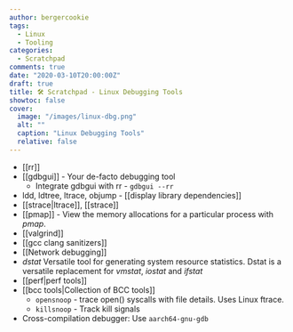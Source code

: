 ```yaml
---
author: bergercookie
tags:
  - Linux
  - Tooling
categories:
  - Scratchpad
comments: true
date: "2020-03-10T20:00:00Z"
draft: true
title: 🛠️ Scratchpad - Linux Debugging Tools
showtoc: false
cover:
  image: "/images/linux-dbg.png"
  alt: ""
  caption: "Linux Debugging Tools"
  relative: false
---
```


- [[rr]]
- [[gdbgui]] - Your de-facto debugging tool
  - Integrate gdbgui with rr - `gdbgui --rr`
- ldd, ldtree, ltrace, objump - [[display library dependencies]]
- [[strace|ltrace]], [[strace]]
- [[pmap]] - View the memory allocations for a particular process with _pmap_.
- [[valgrind]]
- [[gcc clang sanitizers]]
- [[Network debugging]]
- _dstat_
  Versatile tool for generating system resource statistics. Dstat is a
  versatile replacement for _vmstat_, _iostat_ and _ifstat_
- [[perf|perf tools]]
- [[bcc tools|Collection of BCC tools]]
  - `opensnoop` - trace open() syscalls with file details. Uses Linux ftrace.
  - `killsnoop` - Track kill signals
- Cross-compilation debugger: Use `aarch64-gnu-gdb`
